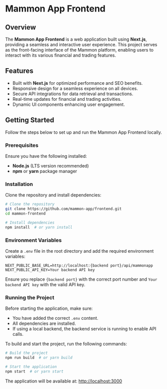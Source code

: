 # Mammon App Frontend

## Overview
The **Mammon App Frontend** is a web application built using **Next.js**, providing a seamless and interactive user experience. This project serves as the front-facing interface of the Mammon platform, enabling users to interact with its various financial and trading features.

## Features
- Built with **Next.js** for optimized performance and SEO benefits.
- Responsive design for a seamless experience on all devices.
- Secure API integrations for data retrieval and transactions.
- Real-time updates for financial and trading activities.
- Dynamic UI components enhancing user engagement.

## Getting Started
Follow the steps below to set up and run the Mammon App Frontend locally.

### Prerequisites
Ensure you have the following installed:
- **Node.js** (LTS version recommended)
- **npm** or **yarn** package manager

### Installation
Clone the repository and install dependencies:
```bash
# Clone the repository
git clone https://github.com/mammon-app/frontend.git
cd mammon-frontend

# Install dependencies
npm install  # or yarn install
```

### Environment Variables
Create a `.env` file in the root directory and add the required environment variables:
```env
NEXT_PUBLIC_BASE_URL=http://localhost:{backend port}/api/mammonapp
NEXT_PUBLIC_API_KEY=Your backend API key
```
Ensure you replace `{backend port}` with the correct port number and `Your backend API key` with the valid API key.

### Running the Project
Before starting the application, make sure:
- You have added the correct `.env` content.
- All dependencies are installed.
- If using a local backend, the backend service is running to enable API calls.

To build and start the project, run the following commands:
```bash
# Build the project
npm run build  # or yarn build

# Start the application
npm start  # or yarn start
```

The application will be available at: [http://localhost:3000](http://localhost:3000)


